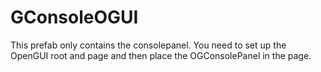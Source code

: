 GConsoleOGUI
============
This prefab only contains the consolepanel. You need to set up the OpenGUI root and page and then place the OGConsolePanel in the page.
